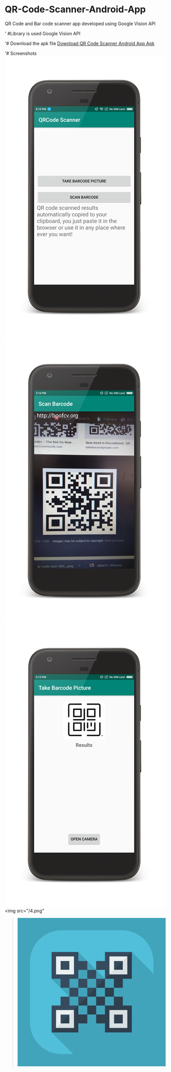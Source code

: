 # QR-Code-Scanner-Android-App
QR Code and Bar code scanner app developed using Google Vision API

'
#Library is used
Google Vision API

'# Download the apk file
<a href="/QR Code Scanner.apk?
raw=true" download="QR Code Scanner.apk" target="_blank"> Download QR Code Scanner Android App Apk</a>


'# Screenshots
<img src="/1.png"/>
<img src="/2.png"/>
<img src="/3.png"/>
<img src="/4.png"
><img src="/vectorstock.png"/>
